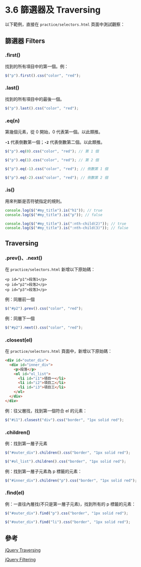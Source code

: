# 3.6 篩選器及 Traversing

以下範例，直接在 `practice/selectors.html` 頁面中測試觀察：

## 篩選器 Filters

### .first()

找到的所有項目中的第一個。例：

```javascript
$("p").first().css("color", "red");
```

### .last()

找到的所有項目中的最後一個。

```javascript
$("p").last().css("color", "red");
```

### .eq(n)

第幾個元素，從 0 開始，0 代表第一個。以此類推。

**`-1`** 代表倒數第一個；**`-2`** 代表倒數第二個。以此類推。

```javascript
$("p").eq(0).css("color", "red"); // 第 1 個
```

```javascript
$("p").eq(1).css("color", "red"); // 第 2 個
```

```javascript
$("p").eq(-1).css("color", "red"); // 倒數第 1 個
```

```javascript
$("p").eq(-2).css("color", "red"); // 倒數第 2 個
```



### .is()

用來判斷是否符號指定的規則。

```javascript
console.log($("#my_title").is("h1")); // true
console.log($("#my_title").is("p")); // false

console.log($("#my_title").is(":nth-child(2)")); // true
console.log($("#my_title").is(":nth-child(3)")); // false
```



## Traversing



### .prev()、.next()

在 `practice/selectors.html` 新增以下原始碼：

```markup
<p id="p1">段落1</p>
<p id="p2">段落2</p>
<p id="p3">段落3</p>
```

例：同層前一個

```javascript
$("#p2").prev().css("color", "red");
```

例：同層下一個

```javascript
$("#p2").next().css("color", "red");
```





### .closest(el)

在 `practice/selectors.html` 頁面中，新增以下原始碼：

```html
<div id="outer_div">
  <div id="inner_div">
    <p>段落</p>
    <ol id="ol_list">
      <li id="i1">項目一</li>
      <li id="i2">項目二</li>
      <li id="i3">項目三</li>
    </ol>
  </div>
</div>
```



例：往父層找，找到第一個符合 el 的元素：

```javascript
$("#i1").closest("div").css("border", "1px solid red");
```

### .children()

例：找到第一層子元素

```javascript
$("#outer_div").children().css("border", "1px solid red");
```

```javascript
$("#ol_list").children().css("border", "1px solid red");
```

例：找到第一層子元素為 p 標籤的元素：

```javascript
$("#inner_div").children("p").css("border", "1px solid red");
```



### .find(el)

例：一直往內層找(不只是第一層子元素)，找到所有的 p 標籤的元素：

```javascript
$("#outer_div").find("p").css("border", "1px solid red");
```

```javascript
$("#outer_div").find("li").css("border", "1px solid red");
```



## 參考

[jQuery Traversing](https://api.jquery.com/category/traversing/)

[jQuery Filtering](https://api.jquery.com/category/traversing/filtering/)
